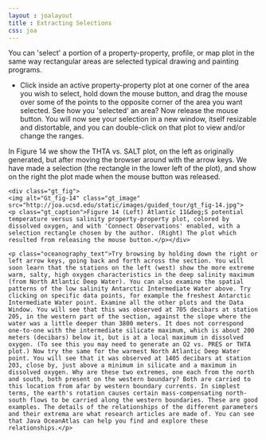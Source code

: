 ```yaml
---
layout : joalayout
title : Extracting Selections
css: joa
---
```


<p>You can 'select' a portion of a property-property, profile, or map plot in the same way rectangular areas are selected typical drawing and painting programs.</p>
<p>
	<ul>
		<li>Click inside an active property-property plot at one corner of the area you wish to select, hold down the mouse button, and drag the mouse over some of the points to the opposite corner of the area you want selected. See how you 'selected' an area? Now release the mouse button. You will now see your selection in a new window, itself resizable and distortable, and you can double-click on that plot to view and/or change the ranges.</li>
	</ul>
  </p>
	<p>In Figure 14 we show the THTA vs. SALT plot, on the left as originally generated, but after moving the browser around with the arrow keys. We have made a selection (the rectangle in the lower left of the plot), and show on the right the plot made when the mouse button was released.</p>
	
	<div class="gt_fig">
    <img alt="Gt_fig-14" class="gt_image" src="http://joa.ucsd.edu/static/images/guided_tour/gt_fig-14.jpg">
	<p class="gt_caption">Figure 14 (Left) Atlantic 11&deg;S potential temperature versus salinity property-property plot, colored by dissolved oxygen, and with 'Connect Observations' enabled, with a selection rectangle chosen by the author. (Right) The plot which resulted from releasing the mouse button.</p></div>

	<p class="oceanography_text">Try browsing by holding down the right or left arrow keys, going back and forth across the section. You will soon learn that the stations on the left (west) show the more extreme warm, salty, high oxygen characteristics in the deep salinity maximum (from North Atlantic Deep Water). You can also examine the spatial patterns of the low salinity Antarctic Intermediate Water above. Try clicking on specific data points, for example the freshest Antarctic Intermediate Water point. Examine all the other plots and the Data Window. You will see that this was observed at 705 decibars at station 205, in the western part of the section, against the slope where the water was a little deeper than 3800 meters. It does not correspond one-to-one with the intermediate silicate maximum, which is about 200 meters (decibars) below it, but is at a local maximum in dissolved oxygen. (To see this you may need to generate an O2 vs. PRES or THTA plot.) Now try the same for the warmest North Atlantic Deep Water point. You will see that it was observed at 1405 decibars at station 203, close by, just above a minimum in silicate and a maximum in dissolved oxygen. Why are these two extremes, one each from the north and south, both present on the western boundary? Both are carried to this location from afar by western boundary currents. In simplest terms, the earth's rotation causes certain mass-compensating north-south flows to be carried along the western boundaries. These are good examples. The details of the relationships of the different parameters and their extrema are what research articles are made of. You can see that Java OceanAtlas can help you find and explore these relationships.</p>
